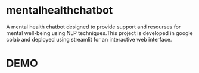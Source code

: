 # mentalhealthchatbot
A mental health chatbot designed to provide support and resourses for mental well-being using NLP techniques.This project is developed in google colab and deployed using streamlit for an interactive web interface.
# DEMO

